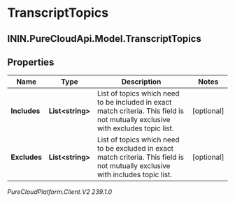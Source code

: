 # TranscriptTopics

## ININ.PureCloudApi.Model.TranscriptTopics

## Properties

|Name | Type | Description | Notes|
|------------ | ------------- | ------------- | -------------|
| **Includes** | **List&lt;string&gt;** | List of topics which need to be included in exact match criteria. This field is not mutually exclusive with excludes topic list. | [optional] |
| **Excludes** | **List&lt;string&gt;** | List of topics which need to be excluded in exact match criteria. This field is not mutually exclusive with includes topic list. | [optional] |



_PureCloudPlatform.Client.V2 239.1.0_
